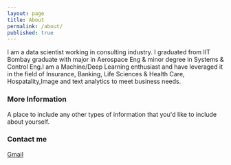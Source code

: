 ```yaml
---
layout: page
title: About
permalink: /about/
published: true
---
```


I am a data scientist working in consulting industry. I graduated from IIT Bombay graduate with major in Aerospace Eng & minor degree in Systems & Control Eng.I am a Machine/Deep Learning enthusiast and have leveraged it in the field of Insurance, Banking, Life Sciences & Health Care, Hospatality,Image and text analytics to meet business needs. 
### More Information

A place to include any other types of information that you'd like to include about yourself.

### Contact me

[Gmail](mailto:abhijeetbiswas2212.ab@gmail.com)
